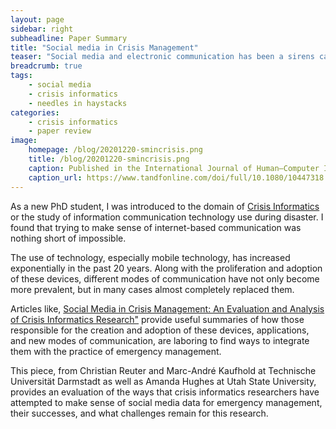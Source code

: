 ```yaml
---
layout: page
sidebar: right
subheadline: Paper Summary
title: "Social media in Crisis Management"
teaser: "Social media and electronic communication has been a sirens call for computer and information scientists since 9-11."
breadcrumb: true
tags:
    - social media 
    - crisis informatics
    - needles in haystacks
categories:
    - crisis informatics
    - paper review
image:
    homepage: /blog/20201220-smincrisis.png
    title: /blog/20201220-smincrisis.png
    caption: Published in the International Journal of Human–Computer Interaction Volume 34, 2018 - Issue 4
    caption_url: https://www.tandfonline.com/doi/full/10.1080/10447318.2018.1427832
---
```

As a new PhD student, I was introduced to the domain of <a href="https://tinyurl.com/crisisinformatics" target=_blank>Crisis Informatics</a> or the study of information communication technology use during disaster. I found that trying to make sense of internet-based communication was nothing short of impossible.
<!--more-->
The use of technology, especially mobile technology, has increased exponentially in the past 20 years. Along with the proliferation and adoption of these devices, different modes of communication have not only become more prevalent, but in many cases almost completely replaced them. 

Articles like, <a href="https://www.tandfonline.com/doi/abs/10.1080/10447318.2018.1427832" target=_blank>Social Media in Crisis Management: An Evaluation and Analysis of Crisis Informatics Research"</a> provide useful summaries of how those responsible for the creation and adoption of these devices, applications, and new modes of communication, are laboring to find ways to integrate them with the practice of emergency management. 

This piece, from Christian Reuter and ‪Marc-André Kaufhold‬ at Technische Universität Darmstadt as well as Amanda Hughes at Utah State University, provides an evaluation of the ways that crisis informatics researchers have attempted to make sense of social media data for emergency management, their successes, and what challenges remain for this research. 